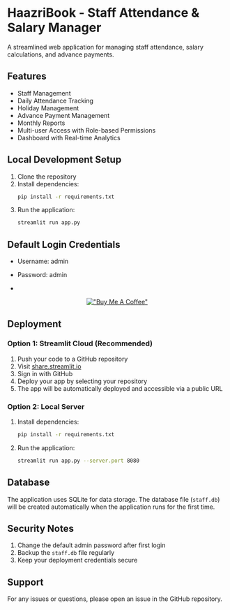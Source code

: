 # HaazriBook - Staff Attendance & Salary Manager

A streamlined web application for managing staff attendance, salary calculations, and advance payments.

## Features

- Staff Management
- Daily Attendance Tracking
- Holiday Management
- Advance Payment Management
- Monthly Reports
- Multi-user Access with Role-based Permissions
- Dashboard with Real-time Analytics

## Local Development Setup

1. Clone the repository
2. Install dependencies:
   ```bash
   pip install -r requirements.txt
   ```
3. Run the application:
   ```bash
   streamlit run app.py
   ```

## Default Login Credentials

- Username: admin
- Password: admin

- 
<div align="center">
   
[!["Buy Me A Coffee"](https://www.buymeacoffee.com/assets/img/custom_images/orange_img.png)](https://www.buymeacoffee.com/iamprofessionalnoob)

</div>


## Deployment

### Option 1: Streamlit Cloud (Recommended)

1. Push your code to a GitHub repository
2. Visit [share.streamlit.io](https://share.streamlit.io)
3. Sign in with GitHub
4. Deploy your app by selecting your repository
5. The app will be automatically deployed and accessible via a public URL

### Option 2: Local Server

1. Install dependencies:
   ```bash
   pip install -r requirements.txt
   ```
2. Run the application:
   ```bash
   streamlit run app.py --server.port 8080
   ```

## Database

The application uses SQLite for data storage. The database file (`staff.db`) will be created automatically when the application runs for the first time.

## Security Notes

1. Change the default admin password after first login
2. Backup the `staff.db` file regularly
3. Keep your deployment credentials secure

## Support

For any issues or questions, please open an issue in the GitHub repository. 
